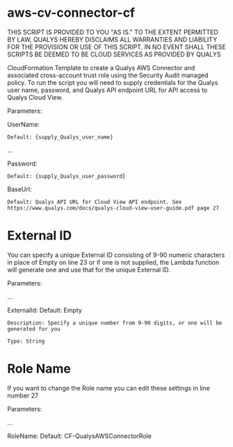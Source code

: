# aws-cv-connector-cf
THIS SCRIPT IS PROVIDED TO YOU "AS IS."  TO THE EXTENT PERMITTED BY LAW, QUALYS HEREBY DISCLAIMS ALL WARRANTIES AND LIABILITY FOR THE PROVISION OR USE OF THIS SCRIPT.  IN NO EVENT SHALL THESE SCRIPTS BE DEEMED TO BE CLOUD SERVICES AS PROVIDED BY QUALYS

CloudFormation Template to create a Qualys AWS Connector and associated cross-account trust role using the Security Audit managed policy.
To run the script you will need to supply credentials for the
Qualys user name, password, and Qualys API endpoint URL for API access to Qualys Cloud View.

Parameters:

  UserName:
  
    Default: {supply_Qualys_user_name}
...

  Password:
  
    Default: {supply_Qualys_user_password}

  BaseUrl:
  
    Default: Qualys API URL for Cloud View API endpoint. See https://www.qualys.com/docs/qualys-cloud-view-user-guide.pdf page 27

# External ID
You can specify a unique External ID consisting of 9-90 numeric characters in place of Empty on line 23 or if one is not supplied, the Lambda function will generate one and use that for the unique External ID.

Parameters:

...

  ExternalId:
    Default: Empty

    Description: Specify a unique number from 9-90 digits, or one will be generated for you

    Type: String

# Role Name
If you want to change the Role name you can edit these settings in line number 27

Parameters:

...

  RoleName:
    Default: CF-QualysAWSConnectorRole
